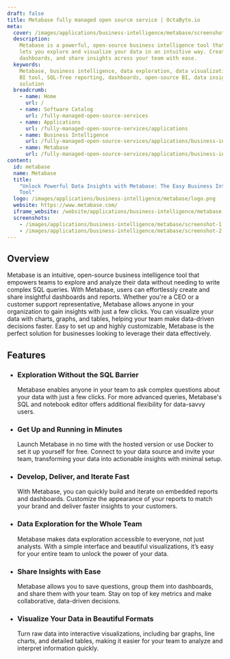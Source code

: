 ```yaml
---
draft: false
title: Metabase fully managed open source service | OctaByte.io
meta:
  cover: /images/applications/business-intelligence/metabase/screenshot-1.png
  description:
    Metabase is a powerful, open-source business intelligence tool that
    lets you explore and visualize your data in an intuitive way. Create reports,
    dashboards, and share insights across your team with ease.
  keywords:
    Metabase, business intelligence, data exploration, data visualization,
    BI tool, SQL-free reporting, dashboards, open-source BI, data insights, easy BI
    solution
  breadcrumb:
    - name: Home
      url: /
    - name: Software Catalog
      url: /fully-managed-open-source-services
    - name: Applications
      url: /fully-managed-open-source-services/applications
    - name: Business Intelligence
      url: /fully-managed-open-source-services/applications/business-intelligence
    - name: Metabase
      url: /fully-managed-open-source-services/applications/business-intelligence/metabase
content:
  id: metabase
  name: Metabase
  title:
    "Unlock Powerful Data Insights with Metabase: The Easy Business Intelligence
    Tool"
  logo: /images/applications/business-intelligence/metabase/logo.png
  website: https://www.metabase.com/
  iframe_website: /website/applications/business-intelligence/metabase
  screenshots:
    - /images/applications/business-intelligence/metabase/screenshot-1.png
    - /images/applications/business-intelligence/metabase/screenshot-2.png
---
```


## Overview

Metabase is an intuitive, open-source business intelligence tool that empowers teams to explore and analyze their data without needing to write complex SQL queries. With Metabase, users can effortlessly create and share insightful dashboards and reports. Whether you're a CEO or a customer support representative, Metabase allows anyone in your organization to gain insights with just a few clicks. You can visualize your data with charts, graphs, and tables, helping your team make data-driven decisions faster. Easy to set up and highly customizable, Metabase is the perfect solution for businesses looking to leverage their data effectively.

## Features

- ### Exploration Without the SQL Barrier

  Metabase enables anyone in your team to ask complex questions about your data with just a few clicks. For more advanced queries, Metabase's SQL and notebook editor offers additional flexibility for data-savvy users.

- ### Get Up and Running in Minutes

  Launch Metabase in no time with the hosted version or use Docker to set it up yourself for free. Connect to your data source and invite your team, transforming your data into actionable insights with minimal setup.

- ### Develop, Deliver, and Iterate Fast

  With Metabase, you can quickly build and iterate on embedded reports and dashboards. Customize the appearance of your reports to match your brand and deliver faster insights to your customers.

- ### Data Exploration for the Whole Team

  Metabase makes data exploration accessible to everyone, not just analysts. With a simple interface and beautiful visualizations, it’s easy for your entire team to unlock the power of your data.

- ### Share Insights with Ease

  Metabase allows you to save questions, group them into dashboards, and share them with your team. Stay on top of key metrics and make collaborative, data-driven decisions.

- ### Visualize Your Data in Beautiful Formats

  Turn raw data into interactive visualizations, including bar graphs, line charts, and detailed tables, making it easier for your team to analyze and interpret information quickly.
